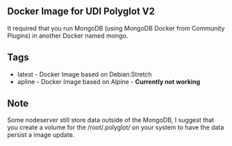 ## Docker Image for UDI Polyglot V2

It required that you run MongoDB (using MongoDB Docker from Community Plugins) in another Docker named mongo. 

## Tags
- latest - Docker Image based on Debian:Stretch
- apline - Docker Image based on Alpine - **Currently not working**

## Note

Some nodeserver still store data outside of the MongoDB, I suggest that you create a volume for the /root/.polyglot/ on your system to have the data persist a image update.
